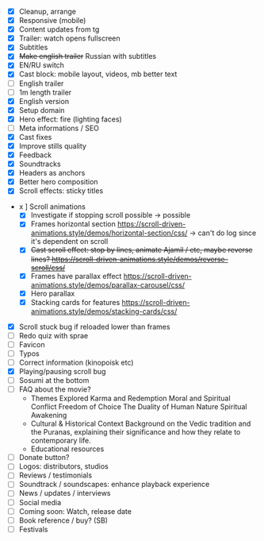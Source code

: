 * [x] Cleanup, arrange
* [x] Responsive (mobile)
* [x] Content updates from tg
* [x] Trailer: watch opens fullscreen
* [x] Subtitles
* [x] ~~Make english trailer~~ Russian with subtitles
* [x] EN/RU switch
* [x] Cast block: mobile layout, videos, mb better text
* [ ] English trailer
* [ ] 1m length trailer
* [x] English version
* [x] Setup domain
* [x] Hero effect: fire (lighting faces)
* [ ] Meta informations / SEO
* [x] Cast fixes
* [x] Improve stills quality
* [x] Feedback
* [x] Soundtracks
* [x] Headers as anchors
* [x] Better hero composition
* [x] Scroll effects: sticky titles
* x ] Scroll animations
  * [x] Investigate if stopping scroll possible -> possible
  * [x] Frames horizontal section https://scroll-driven-animations.style/demos/horizontal-section/css/ -> can't do log since it's dependent on scroll
  * [x] ~~Cast scroll effect: stop by lines, animate Ajamil / etc, maybe reverse lines? https://scroll-driven-animations.style/demos/reverse-scroll/css/~~
  * [x] Frames have parallax effect https://scroll-driven-animations.style/demos/parallax-carousel/css/
  * [x] Hero parallax
  * [x] Stacking cards for features https://scroll-driven-animations.style/demos/stacking-cards/css/
* [x] Scroll stuck bug if reloaded lower than frames
* [ ] Redo quiz with sprae
* [ ] Favicon
* [ ] Typos
* [ ] Correct information (kinopoisk etc)
* [x] Playing/pausing scroll bug
* [ ] Sosumi at the bottom
* [ ] FAQ about the movie?
  * Themes Explored
    Karma and Redemption
    Moral and Spiritual Conflict
    Freedom of Choice
    The Duality of Human Nature
    Spiritual Awakening
  * Cultural & Historical Context
    Background on the Vedic tradition and the Puranas, explaining their significance and how they relate to contemporary life.
  * Educational resources
* [ ] Donate button?
* [ ] Logos: distributors, studios
* [ ] Reviews / testimonials
* [ ] Soundtrack / soundscapes: enhance playback experience
* [ ] News / updates / interviews
* [ ] Social media
* [ ] Coming soon: Watch, release date
* [ ] Book reference / buy? (SB)
* [ ] Festivals

